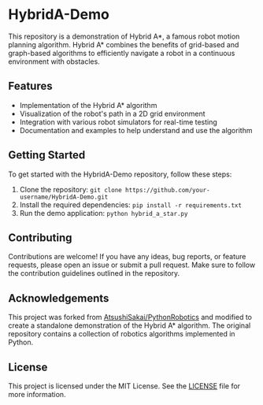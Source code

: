 # HybridA-Demo

This repository is a demonstration of Hybrid A*, a famous robot motion planning algorithm. Hybrid A* combines the benefits of grid-based and graph-based algorithms to efficiently navigate a robot in a continuous environment with obstacles.

## Features

- Implementation of the Hybrid A* algorithm
- Visualization of the robot's path in a 2D grid environment
- Integration with various robot simulators for real-time testing
- Documentation and examples to help understand and use the algorithm

## Getting Started

To get started with the HybridA-Demo repository, follow these steps:

1. Clone the repository: `git clone https://github.com/your-username/HybridA-Demo.git`
2. Install the required dependencies: `pip install -r requirements.txt`
3. Run the demo application: `python hybrid_a_star.py`

## Contributing

Contributions are welcome! If you have any ideas, bug reports, or feature requests, please open an issue or submit a pull request. Make sure to follow the contribution guidelines outlined in the repository.

## Acknowledgements

This project was forked from [AtsushiSakai/PythonRobotics](https://github.com/AtsushiSakai/PythonRobotics) and modified to create a standalone demonstration of the Hybrid A* algorithm. The original repository contains a collection of robotics algorithms implemented in Python.

## License

This project is licensed under the MIT License. See the [LICENSE](./LICENSE) file for more information.
